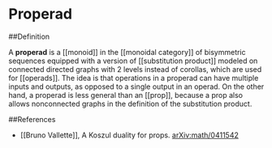 # Properad

##Definition

A __properad__ is a [[monoid]] in the [[monoidal
category]] of bisymmetric sequences equipped
with a version of [[substitution product]]
modeled on connected directed graphs with 2 levels
instead of corollas, which are used for [[operads]].
The idea is that operations in a properad can
have multiple inputs and outputs, as opposed
to a single output in an operad.
On the other hand, a properad is less general
than an [[prop]], because a prop also
allows nonconnected graphs in the definition
of the substitution product.

##References

* [[Bruno Vallette]], A Koszul duality for props.
[arXiv:math/0411542](http://arxiv.org/abs/math/0411542)
